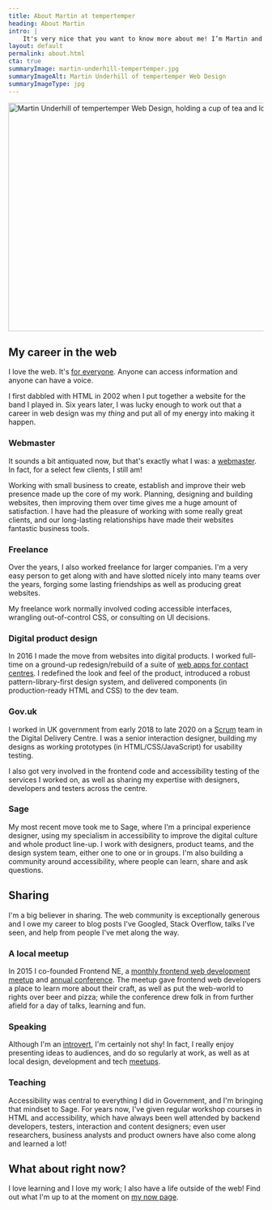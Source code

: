 ```yaml
---
title: About Martin at tempertemper
heading: About Martin
intro: |
    It's very nice that you want to know more about me! I’m Martin and I design and build websites. I'm from Glasgow but live in Newcastle upon Tyne; married with two kids.
layout: default
permalink: about.html
cta: true
summaryImage: martin-underhill-tempertemper.jpg
summaryImageAlt: Martin Underhill of tempertemper Web Design
summaryImageType: jpg
---
```


<picture>
    <source srcset="/assets/img/martin-underhill-tempertemper.webp" type="image/webp">
    <source srcset="/assets/img/martin-underhill-tempertemper.jpg" type="image/jpeg">
    <img src="/assets/img/martin-underhill-tempertemper.jpg" alt="Martin Underhill of tempertemper Web Design, holding a cup of tea and looking to his left, smiling." width="800" height="450">
</picture>


## My career in the web

I love the web. It's [for everyone](https://twitter.com/timberners_lee/status/228960085672599552). Anyone can access information and anyone can have a voice.

I first dabbled with HTML in 2002 when I put together a website for the band I played in. Six years later, I was lucky enough to work out that a career in web design was my *thing* and put all of my energy into making it happen.

### Webmaster

It sounds a bit antiquated now, but that's exactly what I was: a [webmaster](/blog/lets-make-webmasters-a-thing-again). In fact, for a select few clients, I still am!

Working with small business to create, establish and improve their web presence made up the core of my work. Planning, designing and building websites, then improving them over time gives me a huge amount of satisfaction. I have had the pleasure of working with some really great clients, and our long-lasting relationships have made their websites fantastic business tools.

### Freelance

Over the years, I also worked freelance for larger companies. I'm a very easy person to get along with and have slotted nicely into many teams over the years, forging some lasting friendships as well as producing great websites.

My freelance work normally involved coding accessible interfaces, wrangling out-of-control CSS, or consulting on UI decisions.

### Digital product design

In 2016 I made the move from websites into digital products. I worked full-time on a ground-up redesign/rebuild of a suite of [web apps for contact centres](https://www.evaluagent.com). I redefined the look and feel of the product, introduced a robust pattern-library-first design system, and delivered components (in production-ready HTML and CSS) to the dev team.

### Gov.uk

I worked in UK government from early 2018 to late 2020 on a [Scrum](https://www.mountaingoatsoftware.com/agile/scrum) team in the Digital Delivery Centre. I was a senior interaction designer, building my designs as working prototypes (in HTML/CSS/JavaScript) for usability testing.

I also got very involved in the frontend code and accessibility testing of the services I worked on, as well as sharing my expertise with designers, developers and testers across the centre.

### Sage

My most recent move took me to Sage, where I'm a principal experience designer, using my specialism in accessibility to improve the digital culture and whole product line-up. I work with designers, product teams, and the design system team, either one to one or in groups. I'm also building a community around accessibility, where people can learn, share and ask questions.


## Sharing

I'm a big believer in sharing. The web community is exceptionally generous and I owe my career to blog posts I've Googled, Stack Overflow, talks I've seen, and help from people I've met along the way.

### A local meetup

In 2015 I co-founded Frontend NE, a [monthly frontend web development meetup](https://www.frontendne.co.uk) and [annual conference](https://2019.frontendne.co.uk). The meetup gave frontend web developers a place to learn more about their craft, as well as put the web-world to rights over beer and pizza; while the conference drew folk in from further afield for a day of talks, learning and fun.

### Speaking

Although I'm an [introvert](https://www.ted.com/talks/susan_cain_the_power_of_introverts?language=en), I'm certainly not shy! In fact, I really enjoy presenting ideas to audiences, and do so regularly at work, as well as at local design, development and tech [meetups](https://www.youtube.com/watch?v=v-Qwarwpsvc).

### Teaching

Accessibility was central to everything I did in Government, and I'm bringing that mindset to Sage. For years now, I've given regular workshop courses in HTML and accessibility, which have always been well attended by backend developers, testers, interaction and content designers; even user researchers, business analysts and product owners have also come along and learned a lot!


## What about right now?

I love learning and I love my work; I also have a life outside of the web! Find out what I'm up to at the moment on [my now page](/now).
